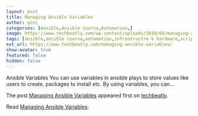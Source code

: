 ```yaml
---
layout: post
title: Managing Ansible Variables
author: gini
categories: [Ansible,Ansible Course,Automation,]
image: https://www.techbeatly.com/wp-content/uploads/2019/08/managing-ansible-variables-1024x576.png
tags: [ansible,ansible course,automation,infrastructre & hardware,scripts,ansible automation,ansible doc,ansible learning,ansible variables,learning ansible,managing variables,variables in ansible,]
ext_url: https://www.techbeatly.com/managing-ansible-variables/
show-avatar: true
featured: false
hidden: false
---
```


<p>Ansible Variables You can use variables in ansible plays to store values like users to create, packages to install etc. By using variables, you can&#46;&#46;&#46;</p>
<p>The post <a href="https://www.techbeatly.com/managing-ansible-variables/">Managing Ansible Variables</a> appeared first on <a href="https://www.techbeatly.com">techbeatly</a>.</p>

Read [Managing Ansible Variables](https://www.techbeatly.com/managing-ansible-variables/).